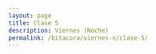 ```yaml
---
layout: page
title: Clase 5
description: Viernes (Noche)
permalink: /bitacora/viernes-n/clase-5/
---
```

